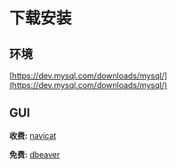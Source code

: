 # 下载安装

## 环境

[https://dev.mysql.com/downloads/mysql/](https://dev.mysql.com/downloads/mysql/)

## GUI

**收费:** [navicat](https://www.navicat.com.cn/products)

**免费:** [dbeaver](https://dbeaver.io/)